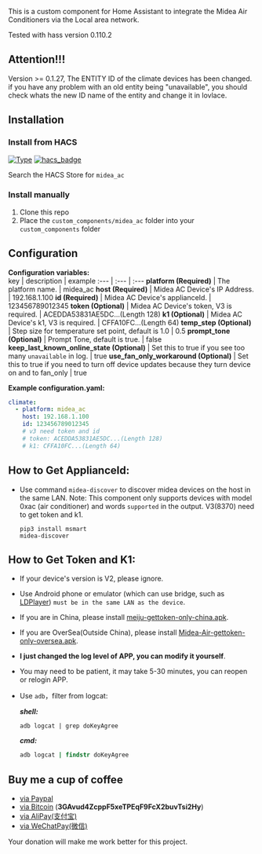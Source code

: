 This is a custom component for Home Assistant to integrate the Midea Air Conditioners via the Local area network.

Tested with hass version 0.110.2

## Attention!!!
Version >= 0.1.27, The ENTITY ID of the climate devices has been changed. if you have any problem with an old entity being "unavailable", you should check whats the new ID name of the entity and change it in lovlace.

## Installation

### Install from HACS
[![Type](https://img.shields.io/badge/Type-Custom_Component-orange.svg)](https://github.com/mac-zhou/midea-ac-py) [![hacs_badge](https://img.shields.io/badge/HACS-Default-orange.svg)](https://github.com/custom-components/hacs)

Search the HACS Store for ```midea_ac```

### Install manually
1. Clone this repo
2. Place the `custom_components/midea_ac` folder into your `custom_components` folder

## Configuration

**Configuration variables:**  
key | description | example 
:--- | :--- | :---
**platform (Required)** | The platform name. | midea_ac
**host (Required)** | Midea AC Device's IP Address. | 192.168.1.100
**id (Required)** | Midea AC Device's applianceId. | 123456789012345
**token (Optional)** | Midea AC Device's token, V3 is required. | ACEDDA53831AE5DC...(Length 128)
**k1 (Optional)** | Midea AC Device's k1, V3 is required. | CFFA10FC...(Length 64)
**temp_step (Optional)** | Step size for temperature set point, default is 1.0 | 0.5
**prompt_tone (Optional)** | Prompt Tone, default is true. | false
**keep_last_known_online_state (Optional)** | Set this to true if you see too many  `unavailable` in log. | true
**use_fan_only_workaround (Optional)** | Set this to true if you need to turn off device updates because they turn device on and to fan_only | true

**Example configuration.yaml:**
```yaml
climate:
  - platform: midea_ac
    host: 192.168.1.100
    id: 123456789012345
    # v3 need token and id
    # token: ACEDDA53831AE5DC...(Length 128)
    # k1: CFFA10FC...(Length 64)
```

## How to Get ApplianceId:
- Use command `midea-discover` to discover midea devices on the host in the same LAN. 
  Note: This component only supports devices with model 0xac (air conditioner) and words `supported` in the output. V3(8370) need to get token and k1.
    ```shell
    pip3 install msmart
    midea-discover
    ```

## How to Get Token and K1:
- If your device's version is V2, please ignore.
- Use Android phone or emulator (which can use bridge, such as [LDPlayer](https://en.ldplayer.net/?from=en)) `must be in the same LAN as the device`.
- If you are in China, please install [meiju-gettoken-only-china.apk](https://www.mediafire.com/file/ma4exquqa5rhy8f/meiju-gettoken-only-china.apk/file).
- If you are OverSea(Outside China), please install [Midea-Air-gettoken-only-oversea.apk](https://www.mediafire.com/file/g38vhkdf4r3icbv/Midea-Air-gettoken-only-oversea.apk/file).
- **I just changed the log level of APP, you can modify it yourself**.
- You may need to be patient, it may take 5-30 minutes, you can reopen or relogin APP.
- Use `adb`，filter from logcat:

  ***shell:***
  ```shell
  adb logcat | grep doKeyAgree
  ```
  ***cmd:***
  ```cmd
  adb logcat | findstr doKeyAgree
  ```


## Buy me a cup of coffee

- [via Paypal](https://www.paypal.me/himaczhou)
- [via Bitcoin](bitcoin:3GAvud4ZcppF5xeTPEqF9FcX2buvTsi2Hy) (**3GAvud4ZcppF5xeTPEqF9FcX2buvTsi2Hy**)
- [via AliPay(支付宝)](https://i.loli.net/2020/05/08/nNSTAPUGDgX2sBe.png)
- [via WeChatPay(微信)](https://i.loli.net/2020/05/08/ouj6SdnVirDzRw9.jpg)

Your donation will make me work better for this project.
